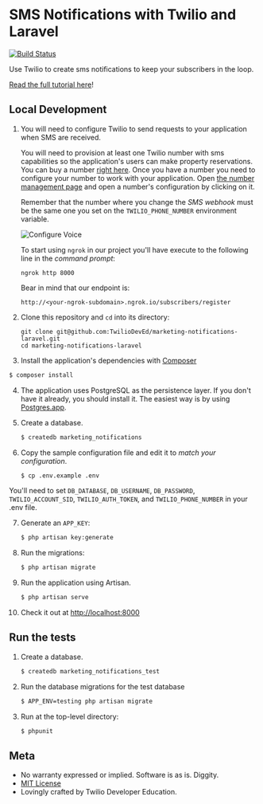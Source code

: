 # SMS Notifications with Twilio and Laravel

[![Build Status](https://travis-ci.org/TwilioDevEd/marketing-notifications-laravel.svg)](https://travis-ci.org/TwilioDevEd/marketing-notifications-laravel)

Use Twilio to create sms notifications to keep your subscribers in the loop.

[Read the full tutorial here](https://www.twilio.com/docs/tutorials/walkthrough/marketing-notifications/php/laravel)!

## Local Development




1. You will need to configure Twilio to send requests to your application when SMS are received.

   You will need to provision at least one Twilio number with sms capabilities so the application's users can make property reservations. You can buy a number [right here](https://www.twilio.com/user/account/phone-numbers/search). Once you have a number you need to configure your number to work with your application. Open [the number management page](https://www.twilio.com/user/account/phone-numbers/incoming) and open a number's configuration by clicking on it.

   Remember that the number where you change the _SMS webhook_ must be the same one you set on the `TWILIO_PHONE_NUMBER` environment variable.

   ![Configure Voice](http://howtodocs.s3.amazonaws.com/twilio-number-config-all-med.gif)

   To start using `ngrok` in our project you'll have execute to the following line in the _command prompt_:
   ```
   ngrok http 8000
   ```

   Bear in mind that our endpoint is:
   ```
   http://<your-ngrok-subdomain>.ngrok.io/subscribers/register
   ```

2. Clone this repository and `cd` into its directory:
   ```
   git clone git@github.com:TwilioDevEd/marketing-notifications-laravel.git
   cd marketing-notifications-laravel
   ```

3. Install the application's dependencies with [Composer](https://getcomposer.org/)

  ```bash
  $ composer install
  ```

4. The application uses PostgreSQL as the persistence layer. If you don't have it already, you should install it. The easiest way is by using [Postgres.app](http://postgresapp.com/).

5. Create a database.

   ```bash
   $ createdb marketing_notifications
   ```

6. Copy the sample configuration file and edit it to _match your configuration_.

   ```bash
   $ cp .env.example .env
   ```

  You'll need to set `DB_DATABASE`, `DB_USERNAME`, `DB_PASSWORD`, `TWILIO_ACCOUNT_SID`, `TWILIO_AUTH_TOKEN`, and `TWILIO_PHONE_NUMBER` in your .env file. 

7. Generate an `APP_KEY`:

   ```bash
   $ php artisan key:generate
   ```

8. Run the migrations:

   ```bash
   $ php artisan migrate
   ```

9. Run the application using Artisan.

   ```bash
   $ php artisan serve
   ```

10. Check it out at [http://localhost:8000](http://localhost:8000)

## Run the tests
1. Create a database.

   ```bash
   $ createdb marketing_notifications_test
   ```

2. Run the database migrations for the test database
   ```bash
   $ APP_ENV=testing php artisan migrate
   ```

3. Run at the top-level directory:

   ```bash
   $ phpunit
   ```

## Meta

* No warranty expressed or implied. Software is as is. Diggity.
* [MIT License](http://www.opensource.org/licenses/mit-license.html)
* Lovingly crafted by Twilio Developer Education.
